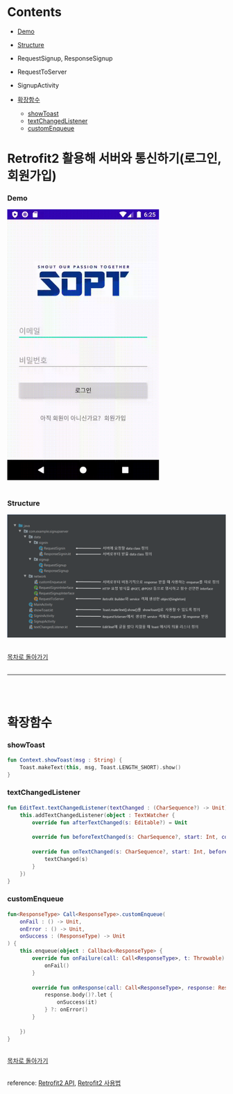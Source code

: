 # Contents
* [Demo](#Demo)
* [Structure](#Structure)
* RequestSignup, ResponseSignup
* RequestToServer
* SignupActivity

* [확장함수](#확장함수)
	* [showToast](#showToast)
	* [textChangedListener](#textChangedListener)
	* [customEnqueue](#customEnqueue)

# Retrofit2 활용해 서버와 통신하기(로그인, 회원가입)
### Demo
<img src="/img/seminar3/server.gif" alt="hw01 demo" width="350"><br><br>

### Structure
![01](/img/seminar3/structure.png)

<br>[목차로 돌아가기](#Contents)<br><br>
<hr><br><br>

# 확장함수

### showToast
```kotlin
fun Context.showToast(msg : String) {
    Toast.makeText(this, msg, Toast.LENGTH_SHORT).show()
}
```
### textChangedListener
```kotlin
fun EditText.textChangedListener(textChanged : (CharSequence?) -> Unit) {
    this.addTextChangedListener(object : TextWatcher {
        override fun afterTextChanged(s: Editable?) = Unit

        override fun beforeTextChanged(s: CharSequence?, start: Int, count: Int, after: Int) = Unit

        override fun onTextChanged(s: CharSequence?, start: Int, before: Int, count: Int) {
            textChanged(s)
        }
    })
}
```
### customEnqueue
```kotlin
fun<ResponseType> Call<ResponseType>.customEnqueue(
    onFail : () -> Unit,
    onError : () -> Unit,
    onSuccess : (ResponseType) -> Unit
) {
    this.enqueue(object : Callback<ResponseType> {
        override fun onFailure(call: Call<ResponseType>, t: Throwable) {
            onFail()
        }

        override fun onResponse(call: Call<ResponseType>, response: Response<ResponseType>) {
            response.body()?.let {
                onSuccess(it)
            } ?: onError()
        }

    })
}
```

<br>[목차로 돌아가기](#Contents)<br><br>

reference: [Retrofit2 API](https://square.github.io/retrofit/2.x/retrofit/retrofit2/http/package-summary.html), [Retrofit2 사용법](https://medium.com/mindorks/understand-how-does-retrofit-work-c9e264131f4a)